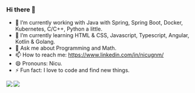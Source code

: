 ### Hi there 👋

- 🔭 I’m currently working with Java with Spring, Spring Boot, Docker, Kubernetes, C/C++, Python a little.
- 🌱 I’m currently learning HTML & CSS, Javascript, Typescript, Angular, Kotlin & Golang.
- 💬 Ask me about Programming and Math.
- 📫 How to reach me: https://www.linkedin.com/in/nicugnm/
- 😄 Pronouns: Nicu.
- ⚡ Fun fact: I love to code and find new things.

<img align="left" src="https://github-readme-stats.vercel.app/api?username=nicugnm&count_private=true&show_icons=true&theme=vue" />
<img align="left" src="https://github-readme-stats.vercel.app/api/top-langs/?username=tedo0627&layout=compact&theme=vue" />
